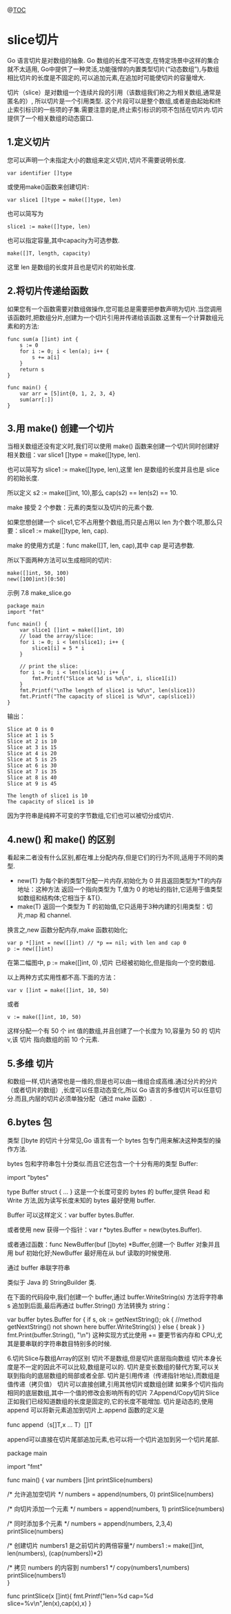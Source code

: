@[TOC]()

# slice切片

Go 语言切片是对数组的抽象. Go 数组的长度不可改变,在特定场景中这样的集合就不太适用, 
Go中提供了一种灵活,功能强悍的内置类型切片(“动态数组”),与数组相比切片的长度是不固定的,可以追加元素,在追加时可能使切片的容量增大.

切片（slice）是对数组一个连续片段的引用（该数组我们称之为相关数组,通常是匿名的）, 所以切片是一个引用类型. 
这个片段可以是整个数组,或者是由起始和终止索引标识的一些项的子集.需要注意的是,终止索引标识的项不包括在切片内.切片提供了一个相关数组的动态窗口.

## 1.定义切片

您可以声明一个未指定大小的数组来定义切片,切片不需要说明长度.
```
var identifier []type
```

或使用make()函数来创建切片:
```
var slice1 []type = make([]type, len)
```

也可以简写为
```
slice1 := make([]type, len)
```

也可以指定容量,其中capacity为可选参数.
```
make([]T, length, capacity)
```

这里 len 是数组的长度并且也是切片的初始长度.

## 2.将切片传递给函数
如果您有一个函数需要对数组做操作,您可能总是需要把参数声明为切片.当您调用该函数时,把数组分片,创建为一个切片引用并传递给该函数.这里有一个计算数组元素和的方法:
```
func sum(a []int) int {
	s := 0
	for i := 0; i < len(a); i++ {
		s += a[i]
	}
	return s
}

func main() {
	var arr = [5]int{0, 1, 2, 3, 4}
	sum(arr[:])
}
```

## 3.用 make() 创建一个切片

当相关数组还没有定义时,我们可以使用 make() 函数来创建一个切片同时创建好相关数组：var slice1 []type = make([]type, len).

也可以简写为 slice1 := make([]type, len),这里 len 是数组的长度并且也是 slice 的初始长度.

所以定义 s2 := make([]int, 10),那么 cap(s2) == len(s2) == 10.

make 接受 2 个参数：元素的类型以及切片的元素个数.

如果您想创建一个 slice1,它不占用整个数组,而只是占用以 len 为个数个项,那么只要：slice1 := make([]type, len, cap).

make 的使用方式是：func make([]T, len, cap),其中 cap 是可选参数.

所以下面两种方法可以生成相同的切片:
```
make([]int, 50, 100)
new([100]int)[0:50]
```


示例 7.8 make_slice.go
```
package main
import "fmt"

func main() {
	var slice1 []int = make([]int, 10)
	// load the array/slice:
	for i := 0; i < len(slice1); i++ {
		slice1[i] = 5 * i
	}

	// print the slice:
	for i := 0; i < len(slice1); i++ {
		fmt.Printf("Slice at %d is %d\n", i, slice1[i])
	}
	fmt.Printf("\nThe length of slice1 is %d\n", len(slice1))
	fmt.Printf("The capacity of slice1 is %d\n", cap(slice1))
}
```
输出：
```
Slice at 0 is 0  
Slice at 1 is 5  
Slice at 2 is 10  
Slice at 3 is 15  
Slice at 4 is 20  
Slice at 5 is 25  
Slice at 6 is 30  
Slice at 7 is 35  
Slice at 8 is 40  
Slice at 9 is 45  

The length of slice1 is 10  
The capacity of slice1 is 10  
```
因为字符串是纯粹不可变的字节数组,它们也可以被切分成切片.

## 4.new() 和 make() 的区别

看起来二者没有什么区别,都在堆上分配内存,但是它们的行为不同,适用于不同的类型.

- new(T) 为每个新的类型T分配一片内存,初始化为 0 并且返回类型为*T的内存地址：这种方法 返回一个指向类型为 T,值为 0 的地址的指针,它适用于值类型如数组和结构体;它相当于 &T{}.
- make(T) 返回一个类型为 T 的初始值,它只适用于3种内建的引用类型：切片,map 和 channel.

换言之,new 函数分配内存,make 函数初始化;
```
var p *[]int = new([]int) // *p == nil; with len and cap 0
p := new([]int)
```
在第二幅图中, p := make([]int, 0) ,切片 已经被初始化,但是指向一个空的数组.

以上两种方式实用性都不高.下面的方法：
```
var v []int = make([]int, 10, 50)
```
或者
```
v := make([]int, 10, 50)
```
这样分配一个有 50 个 int 值的数组,并且创建了一个长度为 10,容量为 50 的 切片 v,该 切片 指向数组的前 10 个元素.

## 5.多维 切片
和数组一样,切片通常也是一维的,但是也可以由一维组合成高维.通过分片的分片（或者切片的数组）,长度可以任意动态变化,所以 Go 语言的多维切片可以任意切分.而且,内层的切片必须单独分配（通过 make 函数）.

## 6.bytes 包
类型 []byte 的切片十分常见,Go 语言有一个 bytes 包专门用来解决这种类型的操作方法.

bytes 包和字符串包十分类似.而且它还包含一个十分有用的类型 Buffer:

import "bytes"

type Buffer struct {
	...
}
这是一个长度可变的 bytes 的 buffer,提供 Read 和 Write 方法,因为读写长度未知的 bytes 最好使用 buffer.

Buffer 可以这样定义：var buffer bytes.Buffer.

或者使用 new 获得一个指针：var r *bytes.Buffer = new(bytes.Buffer).

或者通过函数：func NewBuffer(buf []byte) *Buffer,创建一个 Buffer 对象并且用 buf 初始化好;NewBuffer 最好用在从 buf 读取的时候使用.

通过 buffer 串联字符串

类似于 Java 的 StringBuilder 类.

在下面的代码段中,我们创建一个 buffer,通过 buffer.WriteString(s) 方法将字符串 s 追加到后面,最后再通过 buffer.String() 方法转换为 string：

var buffer bytes.Buffer
for {
	if s, ok := getNextString(); ok { //method getNextString() not shown here
		buffer.WriteString(s)
	} else {
		break
	}
}
fmt.Print(buffer.String(), "\n")
这种实现方式比使用 += 要更节省内存和 CPU,尤其是要串联的字符串数目特别多的时候.

6.切片Slice与数组Array的区别
切片不是数组,但是切片底层指向数组
切片本身长度是不一定的因此不可以比较,数组是可以的.
切片是变长数组的替代方案,可以关联到指向的底层数组的局部或者全部.
切片是引用传递（传递指针地址),而数组是值传递（拷贝值）
切片可以直接创建,引用其他切片或数组创建
如果多个切片指向相同的底层数组,其中一个值的修改会影响所有的切片
7.Append/Copy切片Slice
正如我们已经知道数组的长度是固定的,它的长度不能增加. 切片是动态的,使用 append 可以将新元素追加到切片上.append 函数的定义是

func append（s[]T,x ... T）[]T

append可以直接在切片尾部追加元素,也可以将一个切片追加到另一个切片尾部.

package main

import "fmt"

func main() {
   var numbers []int
   printSlice(numbers)

   /* 允许追加空切片 */
   numbers = append(numbers, 0)
   printSlice(numbers)

   /* 向切片添加一个元素 */
   numbers = append(numbers, 1)
   printSlice(numbers)

   /* 同时添加多个元素 */
   numbers = append(numbers, 2,3,4)
   printSlice(numbers)

   /* 创建切片 numbers1 是之前切片的两倍容量*/
   numbers1 := make([]int, len(numbers), (cap(numbers))*2)

   /* 拷贝 numbers 的内容到 numbers1 */
   copy(numbers1,numbers)
   printSlice(numbers1)   
}

func printSlice(x []int){
   fmt.Printf("len=%d cap=%d slice=%v\n",len(x),cap(x),x)
}